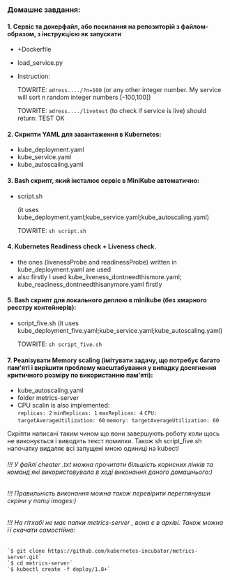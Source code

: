 ### Домашнє завдання:

#### 1. Сервіс та докерфайл, або посилання на репозиторій з файлом-образом, з інструкцією як запускати 

- +Dockerfile
- load_service.py
- Instruction:
	
	 TOWRITE: `adress..../?n=100`
	  (or any other integer number. My service will sort n random integer numbers [-100,100])
	 
	 TOWRITE: `adress..../livetest`
	  (to check if service is live)
	  should return: TEST OK

#### 2. Скрипти YAML для завантаження в Kubernetes:
- kube_deployment.yaml 
- kube_service.yaml
- kube_autoscaling.yaml

#### 3. Bash скрипт, який інсталює сервіс в MiniKube автоматично:
- script.sh
        
	(it uses kube_deployment.yaml;kube_service.yaml;kube_autoscaling.yaml)
	
	TOWRITE: `sh script.sh`

#### 4. Kubernetes Readiness check + Liveness check.
        
- the ones (livenessProbe and readinessProbe) written in kube_deployment.yaml are used
- also firstly I used  kube_liveness_dontneedthismore.yaml; kube_readiness_dontneedthisanymore.yaml firstly

#### 5. Bash скрипт для локального деплою в minikube (без хмарного реєстру контейнерів):
- script_five.sh
	(it uses kube_deployment_five.yaml;kube_service.yaml;kube_autoscaling.yaml)
	
	TOWRITE: `sh script_five.sh`

#### 7. Реалізувати Memory scaling (імітувати задачу, що потребує багато пам'яті і вирішити проблему масштабування у випадку досягнення критичного розміру по використанню пам'яті):
- kube_autoscaling.yaml
- folder metrics-server
- CPU scalin is also implemented:     
	`replicas: 2`
	`minReplicas: 1`
	`maxReplicas: 4`
	`CPU: targetAverageUtilization: 60`
	`memory: targetAverageUtilization: 60`

Скріпти написані таким чином що вони завершують роботу коли щось не виконується і виводять текст помилки.
Також sh script_five.sh напочатку видаляє всі запущені мною одиниці на kubectl

###### !!! У файлі cheater .txt можна прочитати більшість корисних лінків та команд які використовувала в ході виконання даного домашнього:)

###### !!! Правильність виконання можна також перевірити переглянувши скріни у папці images:)

###### !!! На гітхабі не має папки metrics-server , вона є в архіві. Також можна її скачати самостійно:
	`$ git clone https://github.com/kubernetes-incubator/metrics-server.git`
	`$ cd metrics-server`
	`$ kubectl create -f deploy/1.8+`
